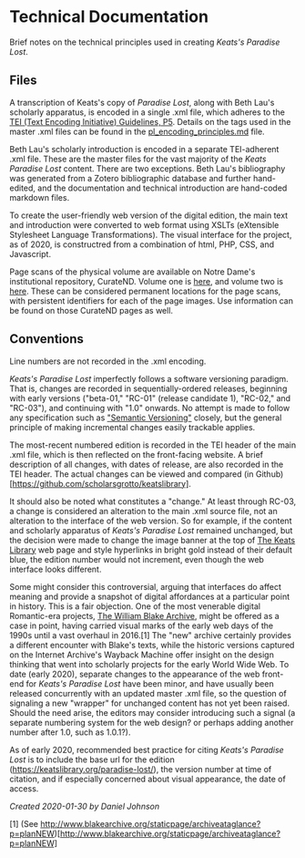 # Technical Documentation

Brief notes on the technical principles used in creating *Keats's Paradise Lost*.

## Files

A transcription of Keats's copy of *Paradise Lost*, along with Beth Lau's scholarly apparatus, is encoded in a single .xml file, which adheres to the [TEI (Text Encoding Initiative) Guidelines, P5](https://tei-c.org/guidelines/P5/). Details on the tags used in the master .xml files can be found in the [pl_encoding_principles.md](pl_encoding_principles.md) file.

Beth Lau's scholarly introduction is encoded in a separate TEI-adherent .xml file. These are the master files for the vast majority of the *Keats Paradise Lost* content. There are two exceptions. Beth Lau's bibliography was generated from a Zotero bibliographic database and further hand-edited, and the documentation and technical introduction are hand-coded markdown files. 

To create the user-friendly web version of the digital edition, the main text and introduction were converted to web format using XSLTs (eXtensible Stylesheet Language Transformations). The visual interface for the project, as of 2020, is constructred from a combination of html, PHP, CSS, and Javascript. 

Page scans of the physical volume are available on Notre Dame's institutional repository, CurateND. Volume one is [here](https://curate.nd.edu/show/7w62f764t1z), and volume two is [here](https://curate.nd.edu/show/x633dz0486k). These can be considered permanent locations for the page scans, with persistent identifiers for each of the page images. Use information can be found on those CurateND pages as well. 


## Conventions

Line numbers are not recorded in the .xml encoding.

*Keats's Paradise Lost* imperfectly follows a software versioning paradigm. That is, changes are recorded in sequentially-ordered releases, beginning with early versions ("beta-01," "RC-01" (release candidate 1), "RC-02," and "RC-03"), and continuing with "1.0" onwards. No attempt is made to follow any specification such as ["Semantic Versioning"](https://semver.org/) closely, but the general principle of making incremental changes easily trackable applies.

The most-recent numbered edition is recorded in the TEI header of the main .xml file, which is then reflected on the front-facing website. A brief description of all changes, with dates of release, are also recorded in the TEI header. The actual changes can be viewed and compared (in Github)[https://github.com/scholarsgrotto/keatslibrary].

It should also be noted what constitutes a "change." At least through RC-03, a change is considered an alteration to the main .xml source file, not an alteration to the interface of the web version. So for example, if the content and scholarly apparatus of *Keats's Paradise Lost* remained unchanged, but the decision were made to change the image banner at the top of [The Keats Library](https://keatslibrary.org) web page and style hyperlinks in bright gold instead of their default blue, the edition number would not increment, even though the web interface looks different.

Some might consider this controversial, arguing that interfaces do affect meaning and provide a snapshot of digital affordances at a particular point in history. This is a fair objection. One of the most venerable digital Romantic-era projects, [The William Blake Archive](http://www.blakearchive.org/), might be offered as a case in point, having carried visual marks of the early web days of the 1990s until a vast overhaul in 2016.[1] The "new" archive certainly provides a different encounter with Blake's texts, while the historic versions captured on the Internet Archive's Wayback Machine offer insight on the design thinking that went into scholarly projects for the early World Wide Web. To date (early 2020), separate changes to the appearance of the web front-end for *Keats's Paradise Lost* have been minor, and have usually been released concurrently with an updated master .xml file, so the question of signaling a new "wrapper" for unchanged content has not yet been raised. Should the need arise, the editors may consider introducing such a signal (a separate numbering system for the web design? or perhaps adding another number after 1.0, such as 1.0.1?).

As of early 2020, recommended best practice for citing *Keats's Paradise Lost* is to include the base url for the edition (https://keatslibrary.org/paradise-lost/), the version number at time of citation, and if especially concerned about visual appearance, the date of access. 

*Created 2020-01-30 by Daniel Johnson*

[1] (See http://www.blakearchive.org/staticpage/archiveataglance?p=planNEW)[http://www.blakearchive.org/staticpage/archiveataglance?p=planNEW]